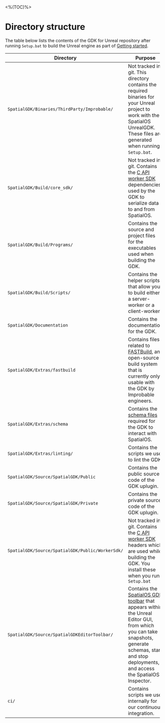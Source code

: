 <%(TOC)%>
# Directory structure
The table below lists the contents of the GDK for Unreal repository after running `Setup.bat` to build the Unreal engine as part of [Getting started]({{urlRoot}}/content/get-started/build-unreal-fork#step-4-build-unreal-engine).

| Directory | Purpose
|-----------|---------
| `SpatialGDK/Binaries/ThirdParty/Improbable/` | Not tracked in git. This directory contains the required binaries for your Unreal project to work with the SpatialOS UnrealGDK. These files are generated when running `Setup.bat`.
| `SpatialGDK/Build/core_sdk/` | Not tracked in git. Contains the [C API worker SDK](https://docs.improbable.io/reference/latest/capi/introduction) dependencies used by the GDK to serialize data to and from SpatialOS.
| `SpatialGDK/Build/Programs/` | Contains the source and project files for the executables used when building the GDK.
| `SpatialGDK/Build/Scripts/` | Contains the helper scripts that allow you to build either a server-worker or a client-worker.
| `SpatialGDK/Documentation` | Contains the documentation for the GDK.
| `SpatialGDK/Extras/fastbuild` | Contains files related to [FASTBuild](http://www.fastbuild.org/docs/home.html), an open-source build system that is currently only usable with the GDK by Improbable engineers.
| `SpatialGDK/Extras/schema` | Contains the [schema files](https://docs.improbable.io/reference/latest/shared/glossary#schema) required for the GDK to interact with SpatialOS.
| `SpatialGDK/Extras/linting/` | Contains the scripts we use to lint the GDK.
| `SpatialGDK/Source/SpatialGDK/Public` | Contains the public source code of the GDK uplugin.
| `SpatialGDK/Source/SpatialGDK/Private` | Contains the private source code of the GDK uplugin.
| `SpatialGDK/Source/SpatialGDK/Public/WorkerSdk/` | Not tracked in git. Contains the [C API worker SDK](https://docs.improbable.io/reference/latest/capi/introduction) headers which are used while building the GDK. You install these when you run `Setup.bat`
| `SpatialGDK/Source/SpatialGDKEditorToolbar/` | Contains the [SpatialOS GDK toolbar]({{urlRoot}}/content/unreal-editor-interface/toolbars.md) that appears within the Unreal Editor GUI, from which you can take snapshots, generate schemas, start and stop deployments, and access the SpatialOS Inspector.
| `ci/` | Contains scripts we use internally for our continuous integration.
